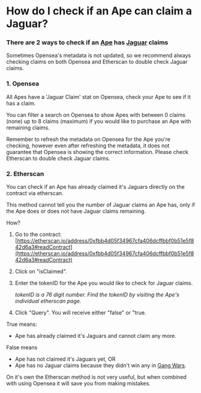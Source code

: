 # How do I check if an Ape can claim a Jaguar?

### There are 2 ways to check if an [Ape](../nft-collections/ape-gang.md) has [Jaguar](../nft-collections/jaguar-gang.md) claims

Sometimes Opensea's metadata is not updated, so we recommend always checking claims on both Opensea and Etherscan to double check Jaguar claims.

### 1. Opensea

All Apes have a 'Jaguar Claim' stat on Opensea, check your Ape to see if it has a claim.

You can filter a search on Opensea to show Apes with between 0 claims (none) up to 8 claims (maximum) if you would like to purchase an Ape with remaining claims.

Remember to refresh the metadata on Opensea for the Ape you're checking, however even after refreshing the metadata, it does not guarantee that Opensea is showing the correct information. Please check Etherscan to double check Jaguar claims.

### 2. Etherscan

You can check if an Ape has already claimed it's Jaguars directly on the contract via etherscan.&#x20;

This method cannot tell you the number of Jaguar claims an Ape has, only if the Ape does or does not have Jaguar claims remaining.

How?

1. Go to the contract: [https://etherscan.io/address/0xfbb4d05f34967cfa406dcffbbf0b51e5f842d6a3#readContract](https://etherscan.io/address/0xfbb4d05f34967cfa406dcffbbf0b51e5f842d6a3#readContract)
2. Click on "isClaimed".
3.  Enter the tokenID for the Ape you would like to check for Jaguar claims.

    _tokenID is a 76 digit number. Find the tokenID by visiting the Ape's individual etherscan page._
4. Click "Query". You will receive either "false" or "true.

True means:

* Ape has already claimed it's Jaguars and cannot claim any more.

False means

* Ape has not claimed it's Jaguars yet, OR
* Ape has no Jaguar claims because they didn't win any in [Gang Wars](../play-to-earn-games/gang-wars.md).

On it's own the Etherscan method is not very useful, but when combined with using Opensea it will save you from making mistakes.
